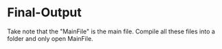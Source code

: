 # Final-Output

Take note that the "MainFile" is the main file. 
Compile all these files into a folder and only open MainFile.
